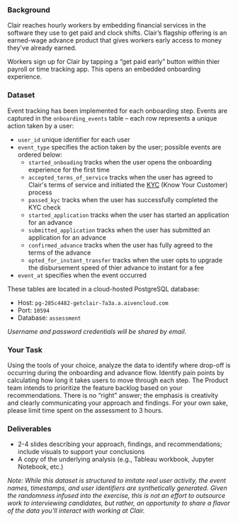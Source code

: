 ### Background

Clair reaches hourly workers by embedding financial services in the software they use to get paid and clock shifts. Clair’s flagship offering is an earned-wage advance product that gives workers early access to money they've already earned.

Workers sign up for Clair by tapping a “get paid early” button within thier payroll or time tracking app. This opens an embedded onboarding experience.

### Dataset

Event tracking has been implemented for each onboarding step. Events are captured in the `onboarding_events` table – each row represents a unique action taken by a user:
- `user_id` unique identifier for each user
- `event_type` specifies the action taken by the user; possible events are ordered below:
  - `started_onboading` tracks when the user opens the onboarding experience for the first time
  - `accepted_terms_of_service` tracks when the user has agreed to Clair's terms of service and initiated the [KYC](https://en.wikipedia.org/wiki/Know_your_customer) (Know Your Customer) process
  - `passed_kyc` tracks when the user has successfully completed the KYC check
  - `started_application` tracks when the user has started an application for an advance
  - `submitted_application` tracks when the user has submitted an application for an advance
  - `confirmed_advance` tracks when the user has fully agreed to the terms of the advance
  - `opted_for_instant_transfer` tracks when the user opts to upgrade the disbursement speed of thier advance to instant for a fee
- `event_at` specifies when the event occurred

These tables are located in a cloud-hosted PostgreSQL database:
- Host: `pg-285c4482-getclair-7a3a.a.aivencloud.com`
- Port: `10594`
- Database: `assessment`

*Username and password credentials will be shared by email.*

### Your Task

Using the tools of your choice, analyze the data to identify where drop-off is occurring during the onboarding and advance flow. Identify pain points by calculating how long it takes users to move through each step. The Product team intends to prioritize the feature backlog based on your recommendations. There is no “right” answer; the emphasis is creativity and clearly communicating your approach and findings. For your own sake, please limit time spent on the assessment to 3 hours.

### Deliverables
- 2-4 slides describing your approach, findings, and recommendations; include visuals to support your conclusions
- A copy of the underlying analysis (e.g., Tableau workbook, Jupyter Notebook, etc.)

*Note: While this dataset is structured to imitate real user activity, the event names, timestamps, and user identifiers are synthetically generated. Given the randomness infused into the exercise, this is not an effort to outsource work to interviewing candidates, but rather, an opportunity to share a flavor of the data you’ll interact with working at Clair.*

